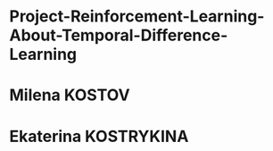 # Project-Reinforcement-Learning-About-Temporal-Difference-Learning

# Milena KOSTOV
# Ekaterina KOSTRYKINA
